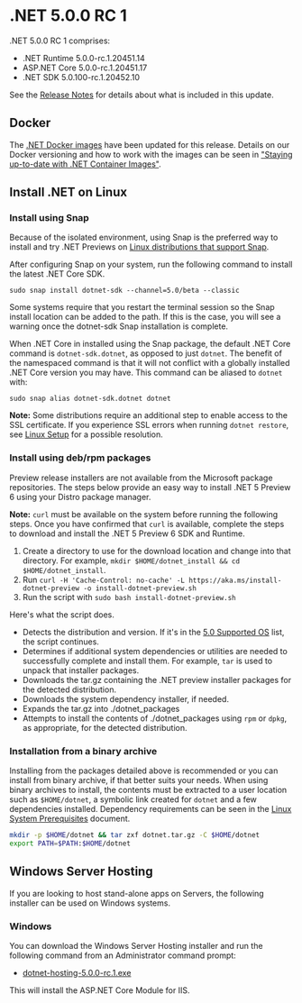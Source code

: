 # .NET 5.0.0 RC 1

.NET 5.0.0 RC 1 comprises:

* .NET Runtime 5.0.0-rc.1.20451.14
* ASP.NET Core 5.0.0-rc.1.20451.17
* .NET SDK 5.0.100-rc.1.20452.10

See the [Release Notes][release-notes] for details about what is included in this update.

## Docker

The [.NET Docker images](https://hub.docker.com/r/microsoft/dotnet/) have been updated for this release. Details on our Docker versioning and how to work with the images can be seen in ["Staying up-to-date with .NET Container Images"](https://devblogs.microsoft.com/dotnet/staying-up-to-date-with-net-container-images/).

## Install .NET on Linux

### Install using Snap

Because of the isolated environment, using Snap is the preferred way to install and try .NET Previews on [Linux distributions that support Snap](https://docs.snapcraft.io/installing-snapd/6735).

After configuring Snap on your system, run the following command to install the latest .NET Core SDK.

`sudo snap install dotnet-sdk --channel=5.0/beta --classic`

Some systems require that you restart the terminal session so the Snap install location can be added to the path. If this is the case, you will see a warning once the dotnet-sdk Snap installation is complete.

When .NET Core in installed using the Snap package, the default .NET Core command is `dotnet-sdk.dotnet`, as opposed to just `dotnet`. The benefit of the namespaced command is that it will not conflict with a globally installed .NET Core version you may have. This command can be aliased to `dotnet` with:

`sudo snap alias dotnet-sdk.dotnet dotnet`

**Note:** Some distributions require an additional step to enable access to the SSL certificate. If you experience SSL errors when running `dotnet restore`, see [Linux Setup](https://learn.microsoft.com/dotnet/core/install/) for a possible resolution.

### Install using deb/rpm packages

Preview release installers are not available from the Microsoft package repositories. The steps below provide an easy way to install .NET 5 Preview 6 using your Distro package manager.

**Note:** `curl` must be available on the system before running the following steps. Once you have confirmed that `curl` is available, complete the steps to download and install the .NET 5 Preview 6 SDK and Runtime.

1. Create a directory to use for the download location and change into that directory. For example, `mkdir $HOME/dotnet_install && cd $HOME/dotnet_install`.
2. Run `curl -H 'Cache-Control: no-cache' -L https://aka.ms/install-dotnet-preview -o install-dotnet-preview.sh`
3. Run the script with `sudo bash install-dotnet-preview.sh`

Here's what the script does.

* Detects the distribution and version. If it's in the [5.0 Supported OS](../5.0-supported-os.md) list, the script continues.
* Determines if additional system dependencies or utilities are needed to successfully complete and install them. For example, `tar` is used to unpack that installer packages.
* Downloads the tar.gz containing the .NET preview installer packages for the detected distribution.
* Downloads the system dependency installer, if needed.
* Expands the tar.gz into ./dotnet_packages
* Attempts to install the contents of ./dotnet_packages using `rpm` or `dpkg`, as appropriate, for the detected distribution.

### Installation from a binary archive

Installing from the packages detailed above is recommended or you can install from binary archive, if that better suits your needs. When using binary archives to install, the contents must be extracted to a user location such as `$HOME/dotnet`, a symbolic link created for `dotnet` and a few dependencies installed. Dependency requirements can be seen in the [Linux System Prerequisites](../linux-packages.md) document.

```bash
mkdir -p $HOME/dotnet && tar zxf dotnet.tar.gz -C $HOME/dotnet
export PATH=$PATH:$HOME/dotnet
```

## Windows Server Hosting

If you are looking to host stand-alone apps on Servers, the following installer can be used on Windows systems.

### Windows

You can download the Windows Server Hosting installer and run the following command from an Administrator command prompt:

* [dotnet-hosting-5.0.0-rc.1.exe][dotnet-hosting-win.exe]

This will install the ASP.NET Core Module for IIS.

[blob-runtime]: https://dotnetcli.blob.core.windows.net/dotnet/Runtime/
[blob-sdk]: https://dotnetcli.blob.core.windows.net/dotnet/Sdk/
[release-notes]: 5.0.0-rc.1.md


[dotnet-hosting-win.exe]: https://download.visualstudio.microsoft.com/download/pr/014b34d9-d987-43de-9aef-d9498fe50457/c20af7937a2a870e05f371cc2fc29d23/dotnet-hosting-5.0.0-rc.1.20451.17-win.exe

